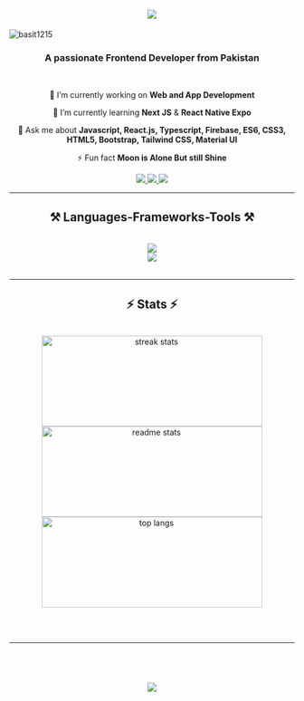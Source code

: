 <h1 align="center">
    <img src="https://readme-typing-svg.herokuapp.com/?font=Righteous&size=35&center=true&vCenter=true&width=500&height=70&duration=4000&lines=Hi+There!+👋;+I'm+Abdul+Basit!+😉;+I'm+Frontend+Developer!+💻;" />
</h1>

<p align="left"> <img src="https://komarev.com/ghpvc/?username=basit1215&label=Profile%20views&color=0e75b6&style=flat" alt="basit1215" /> </p>
<h3 align="center">A passionate Frontend Developer from Pakistan</h3>

<br/>

<div align="center">
 
 🔭 I’m currently working on **Web and App Development**
 
 🌱 I’m currently learning **Next JS** & **React Native Expo**

💬 Ask me about **Javascript, React.js, Typescript, Firebase, ES6, CSS3, HTML5, Bootstrap, Tailwind CSS, Material UI**

⚡ Fun fact **Moon is Alone But still Shine**

 </div>
 
<div align="center"> 
  <a href="mailto:hafizabdulbasit225@gmail.com">
    <img src="https://img.shields.io/badge/Gmail-333333?style=for-the-badge&logo=gmail&logoColor=red" />
  </a>
  <a href="www.linkedin.com/in/abdul-basit-524552335" target="_blank">
     <img src="https://img.shields.io/badge/LinkedIn-0077B5?style=for-the-badge&logo=linkedin&logoColor=white" target="_blank" />
  </a>
  <a href="https://basit-portfolio.vercel.app/" target="_blank">
     <img src="https://img.shields.io/badge/Portfolio-FF5722?style=for-the-badge&logo=todoist&logoColor=white" target="_blank" /> 
  </a>
</div>

 <hr/>
 
<h2 align="center">⚒️ Languages-Frameworks-Tools ⚒️</h2>
<br/>
<div align="center">
    <img src="https://skillicons.dev/icons?i=react,javascript,nextjs,typescript,mui,vscode,tailwind,git" /><br>
    <img src="https://skillicons.dev/icons?i=bootstrap,firebase,github,figma,html,css" /><br>
</div>

<br/>
<hr/>


<h2 align="center">⚡ Stats ⚡</h2>
<br>
<div align=center>
  <img width=390 height=160 src="https://github-readme-streak-stats.herokuapp.com/?user=basit1215&count_private=true&theme=react&border_radius=10" alt="streak stats"/>
  <img width=390  height=160 src="https://github-readme-stats.vercel.app/api?username=basit1215&show_icons=true&locale=en&count_private=true&show_icons=true&theme=react&rank_icon=github&border_radius=10" alt="readme stats" />
  <br/>
  <img width=390  height=160 align="center" src="https://github-readme-stats.vercel.app/api/top-langs?username=basit1215&show_icons=true&locale=en&layout=compact&theme=react&border_radius=10&size_weight=0.5&count_weight=0.5&exclude_repo=github-readme-stats" alt="top langs" />
</div>

<br/><br/>

<hr/>

<br/>

<div align="center">
<h1 align="center">
    <img src="https://readme-typing-svg.herokuapp.com/?font=Righteous&size=35&center=true&vCenter=true&width=500&height=70&duration=4000&lines=Thanks+for+Visiting!+👋" />
</h1>
</div>

<br/>